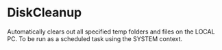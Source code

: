 # DiskCleanup
Automatically clears out all specified temp folders and files on the LOCAL PC.  To be run as a scheduled task using the SYSTEM context.

